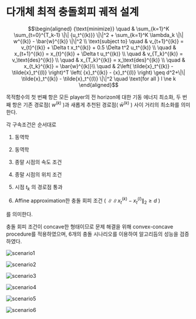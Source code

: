 # 다개체 최적 충돌회피 궤적 설계

$$\begin{aligned}
  {\text{minimize}} \quad & \sum_{k=1}^K \sum_{t=0}^{T_k-1} \|\| {u_t^{(k)}} \|\|^2 + \sum_{k=1}^K \lambda_k \|\| w^{(k)} - \bar{w}^{(k)} \|\|^2 \\
  \text{subject to} \quad & v_{t+1}^{(k)} = v_{t}^{(k)} + \Delta t x_t^{(k)} + 0.5 \Delta t^2 u_t^{(k)} \\
                    \quad & x_{t+1}^{(k)} = x_{t}^{(k)} + \Delta t u_t^{(k)} \\
                    \quad & v_{T_k}^{(k)} = v_\text{des}^{(k)} \\
                    \quad & x_{T_k}^{(k)} = x_\text{des}^{(k)} \\
                    \quad & x_{t_k}^{(k)} = \bar{w}^{(k)}\\
                    \quad & 2\left( \tilde{x}_t^{(k)} - \tilde{x}_t^{(l)} \right)^T \left( {x}_t^{(k)} - {x}_t^{(l)} \right) \geq d^2+\|\| \tilde{x}_t^{(k)} - \tilde{x}_t^{(l)} \|\|^2  \quad \text{for all } l \ne k 
\end{aligned}$$

목적함수의 첫 번째 항은 모든 player의 전 horizon에 대한 기동 에너지 최소화, 두 번째 항은 기존 경로점( $w^{(k)}$ )과 새롭게 추천된 경로점( $\bar{w}^{(k)}$ ) 사이 거리의 최소화를 의미한다.

각 구속조건은 순서대로

1. 동역학

2. 동역학

3. 종말 시점의 속도 조건

4. 종말 시점의 위치 조건

5. 시점 $t_k$ 의 경로점 통과

6. Affine approximation한 충돌 회피 조건 ( $\|\| x_t^{(k)} - x_t^{(l)} \|_2 \geq d$ )

를 의미한다.

충돌 회피 조건이 concave한 형태이므로 문제 해결을 위해 convex-concave procedure를 적용하였으며, 6개의 충돌 시나리오를 이용하여 알고리듬의 성능을 검증하였다.

![scenario1](https://user-images.githubusercontent.com/55905711/198171299-748c3f64-46f9-495d-9186-ae669f5714b2.gif)

![scenario2](https://user-images.githubusercontent.com/55905711/198171404-e9b6437d-b0d5-4ce3-b4ef-82e12ae292df.gif)

![scenario3](https://user-images.githubusercontent.com/55905711/198171416-492b407b-b5f3-4005-bc35-66fbb72803a6.gif)

![scenario4](https://user-images.githubusercontent.com/55905711/198171431-23e6160d-7096-4a39-a8bb-618bd9446008.gif)

![scenario5](https://user-images.githubusercontent.com/55905711/198171439-e27ea4da-b814-4552-9e85-00940e29cf52.gif)

![scenario6](https://user-images.githubusercontent.com/55905711/198171448-6abeddce-b6fc-423f-8e8d-ace87fad5b0f.gif)

